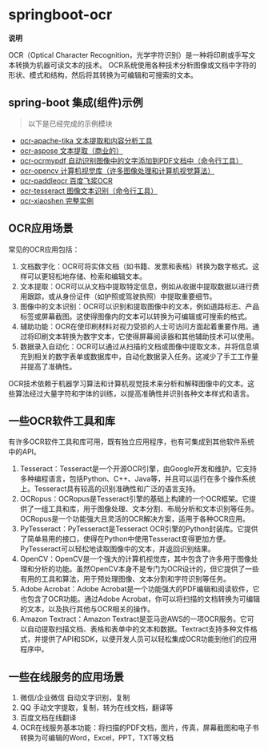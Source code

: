 # springboot-ocr

**说明**

OCR（Optical Character Recognition，光学字符识别）是一种将印刷或手写文本转换为机器可读文本的技术。
OCR系统使用各种技术分析图像或文档中字符的形状、模式和结构，然后将其转换为可编辑和可搜索的文本。

## spring-boot 集成(组件)示例

> 以下是已经完成的示例模块

- [ocr-apache-tika 文本提取和内容分析工具](ocr-apache-tika)
- [ocr-aspose 文本提取（商业的）](ocr-aspose)
- [ocr-ocrmypdf 自动识别图像中的文字添加到PDF文档中（命令行工具）](ocr-ocrmypdf)
- [ocr-opencv 计算机视觉库（许多图像处理和计算机视觉算法）](ocr-opencv)
- [ocr-paddleocr 百度飞浆OCR](ocr-paddleocr)
- [ocr-tesseract 图像文本识别（命令行工具）](ocr-tesseract)
- [ocr-xiaoshen 完整实例](ocr-xiaoshen)

## OCR应用场景

常见的OCR应用包括：

1. 文档数字化：OCR可将实体文档（如书籍、发票和表格）转换为数字格式。这样可以更轻松地存储、检索和编辑文本。
2. 文本提取：OCR可以从文档中提取特定信息，例如从收据中提取数据以进行费用跟踪，或从身份证件（如护照或驾驶执照）中提取重要细节。
3. 图像中的文本识别：OCR可以识别和提取图像中的文本，例如道路标志、产品标签或屏幕截图。这使得图像内的文本可以转换为可编辑或可搜索的格式。
4. 辅助功能：OCR在使印刷材料对视力受损的人士可访问方面起着重要作用。通过将印刷文本转换为数字文本，它使得屏幕阅读器和其他辅助技术可以使用。
5. 数据录入自动化：OCR可以通过从扫描的文档或图像中提取文本，并将信息填充到相关的数字表单或数据库中，自动化数据录入任务。这减少了手工工作量并提高了准确性。

OCR技术依赖于机器学习算法和计算机视觉技术来分析和解释图像中的文本。这些算法经过大量字符和字体的训练，以提高准确性并识别各种文本样式和语言。

## 一些OCR软件工具和库

有许多OCR软件工具和库可用，既有独立应用程序，也有可集成到其他软件系统中的API。

1. Tesseract：Tesseract是一个开源OCR引擎，由Google开发和维护。它支持多种编程语言，包括Python、C++、Java等，并且可以运行在多个操作系统上。Tesseract具有较高的识别准确性和广泛的语言支持。
2. OCRopus：OCRopus是Tesseract引擎的基础上构建的一个OCR框架。它提供了一组工具和库，用于图像处理、文本分割、布局分析和文本识别等任务。OCRopus是一个功能强大且灵活的OCR解决方案，适用于各种OCR应用。
3. PyTesseract：PyTesseract是Tesseract OCR引擎的Python封装库。它提供了简单易用的接口，使得在Python中使用Tesseract变得更加方便。PyTesseract可以轻松地读取图像中的文本，并返回识别结果。
4. OpenCV：OpenCV是一个强大的计算机视觉库，其中包含了许多用于图像处理和分析的功能。虽然OpenCV本身不是专门为OCR设计的，但它提供了一些有用的工具和算法，用于预处理图像、文本分割和字符识别等任务。
5. Adobe Acrobat：Adobe Acrobat是一个功能强大的PDF编辑和阅读软件，它也包含了OCR功能。通过Adobe Acrobat，你可以将扫描的文档转换为可编辑的文本，以及执行其他与OCR相关的操作。
6. Amazon Textract：Amazon Textract是亚马逊AWS的一项OCR服务。它可以自动提取扫描文档、表格和表单中的文本和数据。Textract支持多种文件格式，并提供了API和SDK，以便开发人员可以轻松集成OCR功能到他们的应用程序中。

## 一些在线服务的应用场景

1. 微信/企业微信 自动文字识别，复制
2. QQ 手动文字提取，复制，转为在线文档，翻译等
3. 百度文档在线翻译
4. OCR在线服务基本功能：将扫描的PDF文档，图片，传真，屏幕截图和电子书转换为可编辑的Word，Excel，PPT，TXT等文档